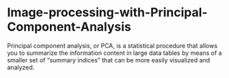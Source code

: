 # Image-processing-with-Principal-Component-Analysis
Principal component analysis, or PCA, is a statistical procedure that allows you to summarize the information content in large data tables by means of a smaller set of “summary indices” that can be more easily visualized and analyzed.
